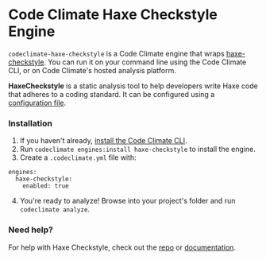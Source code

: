# Code Climate Haxe Checkstyle Engine

`codeclimate-haxe-checkstyle` is a Code Climate engine that wraps [haxe-checkstyle](https://github.com/HaxeCheckstyle/haxe-checkstyle). You can run it on your command line using the Code Climate CLI, or on Code Climate's hosted analysis platform.

**HaxeCheckstyle** is a static analysis tool to help developers write Haxe code that adheres to a coding standard.  It can be configured using a [configuration file](https://github.com/HaxeCheckstyle/haxe-checkstyle/blob/dev/resources/default-config.json).

### Installation

1. If you haven't already, [install the Code Climate CLI](https://github.com/codeclimate/codeclimate).
2. Run `codeclimate engines:install haxe-checkstyle` to install the engine.
3. Create a `.codeclimate.yml` file with:
```
engines:
  haxe-checkstyle:
    enabled: true
```
4. You're ready to analyze! Browse into your project's folder and run `codeclimate analyze`.

### Need help?

For help with Haxe Checkstyle, check out the [repo](https://github.com/HaxeCheckstyle/haxe-checkstyle) or [documentation](http://haxecheckstyle.github.io/docs/haxe-checkstyle/home.html).
